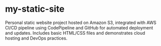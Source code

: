# my-static-site
Personal static website project hosted on Amazon S3, integrated with AWS CI/CD pipeline using CodePipeline and GitHub for automated deployment and updates. Includes basic HTML/CSS files and demonstrates cloud hosting and DevOps practices.
